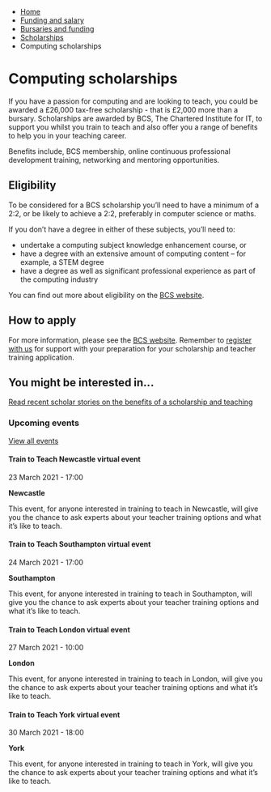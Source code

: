 *   [Home](/)
*   [Funding and salary](/funding-and-salary)
*   [Bursaries and funding](/funding-and-salary/overview)
*   [Scholarships](/funding-and-salary/overview/scholarships)
*   Computing scholarships

Computing scholarships
======================

If you have a passion for computing and are looking to teach, you could be awarded a £26,000 tax-free scholarship - that is £2,000 more than a bursary. Scholarships are awarded by BCS, The Chartered Institute for IT, to support you whilst you train to teach and also offer you a range of benefits to help you in your teaching career.

Benefits include, BCS membership, online continuous professional development training, networking and mentoring opportunities.

Eligibility
-----------

To be considered for a BCS scholarship you’ll need to have a minimum of a 2:2, or be likely to achieve a 2:2, preferably in computer science or maths.

If you don’t have a degree in either of these subjects, you’ll need to:

*   undertake a computing subject knowledge enhancement course, or
*   have a degree with an extensive amount of computing content – for example, a STEM degree
*   have a degree as well as significant professional experience as part of the computing industry 

You can find out more about eligibility on the [BCS website](https://www.bcs.org/content/conWebDoc/57862).

How to apply
------------

For more information, please see the [BCS website](https://www.bcs.org/content/conWebDoc/57862). Remember to [register with us](https://register.getintoteaching.education.gov.uk/register) for support with your preparation for your scholarship and teacher training application.

You might be interested in...
-----------------------------

[Read recent scholar stories on the benefits of a scholarship and teaching](https://getintoteaching.education.gov.uk/teacher-training-scholar-stories)

### Upcoming events

[View all events](/teaching-events)

[](/teaching-events/train-to-teach-events/train-to-teach-newcastle-virtual-event-230321)

#### Train to Teach Newcastle virtual event

23 March 2021 - 17:00

**Newcastle**

This event, for anyone interested in training to teach in Newcastle, will give you the chance to ask experts about your teacher training options and what it’s like to teach.

[](/teaching-events/train-to-teach-events/train-to-teach-southampton-virtual-event-240321)

#### Train to Teach Southampton virtual event

24 March 2021 - 17:00

**Southampton**

This event, for anyone interested in training to teach in Southampton, will give you the chance to ask experts about your teacher training options and what it’s like to teach.

[](/teaching-events/train-to-teach-events/train-to-teach-london-virtual-event-270321)

#### Train to Teach London virtual event

27 March 2021 - 10:00

**London**

This event, for anyone interested in training to teach in London, will give you the chance to ask experts about your teacher training options and what it’s like to teach.

[](/teaching-events/train-to-teach-events/train-to-teach-york-virtual-event-300321)

#### Train to Teach York virtual event

30 March 2021 - 18:00

**York**

This event, for anyone interested in training to teach in York, will give you the chance to ask experts about your teacher training options and what it’s like to teach.